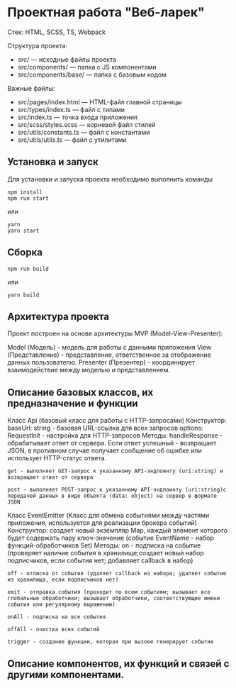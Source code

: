 # Проектная работа "Веб-ларек"

Стек: HTML, SCSS, TS, Webpack

Структура проекта:
- src/ — исходные файлы проекта
- src/components/ — папка с JS компонентами
- src/components/base/ — папка с базовым кодом

Важные файлы:
- src/pages/index.html — HTML-файл главной страницы
- src/types/index.ts — файл с типами
- src/index.ts — точка входа приложения
- src/scss/styles.scss — корневой файл стилей
- src/utils/constants.ts — файл с константами
- src/utils/utils.ts — файл с утилитами

## Установка и запуск
Для установки и запуска проекта необходимо выполнить команды

```
npm install
npm run start
```

или

```
yarn
yarn start
```
## Сборка

```
npm run build
```

или

```
yarn build
```

## Архитектура проекта

Проект построен на основе архитектуры MVP (Model-View-Presenter):

Model (Модель) - модель для работы с  данными приложения
View (Представление) - представление, ответственное за отображение данных пользователю.
Presenter (Презентер) - координирует взаимодействие между моделью и представлением.

## Описание базовых классов, их предназначение и функции

Класс Api (базовый класс для работы с HTTP-запросами)
Конструктор:
    baseUrl: string - базовая URL-ссылка для всех запросов
    options: RequestInit - настройка для HTTP-запросов
Методы:
    handleResponse - обрабатывает ответ от сервера. Если ответ успешный - возвращает JSON, в противном случае получает сообщение об ошибке или использует HTTP-статус ответа.

    get - выполняет GET-запрос к указанному API-эндпоинту (uri:string) и возвращает ответ от сервера

    post - выполняет POST-запрос к указанному API-эндпоинту (uri:string)с передачей данных в виде объекта (data: object) на сервер в формате JSON

Класс EventEmitter (Класс для обмена событиями между частями приложения, используется для реализации брокера событий)
Конструктор:
    создает новый экземпляр Map, каждый элемент которого будет содержать пару ключ-значение (событие EventName - набор функций-обработчиков Set<Subscribes>)
Методы:
    on - подписка на событие (проверяет наличие события в хранилище;создает новый набор подписчиков, если события нет; добавляет callback в набор)
    
    off - отписка от события (удаляет callback из набора; удаляет событие из хранилища, если подписчиков нет)
    
    emit - отправка события (проходит по всем событиям; вызывает все глобальные обработчики; вызывает обработчики, соответствующие имени события или регулярному выражению)
    
    onAll - подписка на все события
    
    offAll - очистка всех событий
    
    trigger - создание функции, которая при вызове генерирует событие



## Описание компонентов, их функций и связей с другими компонентами.
